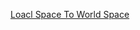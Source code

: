 [Loacl Space To World Space](https://gaussformula.github.io/GaussFormula.github.io/SpaceTransform.md)
